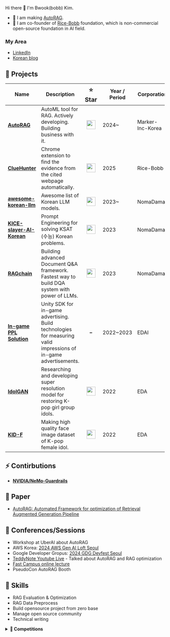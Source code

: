 Hi there 👋 I'm Bwook(bobb) Kim. 

- 🔭 I am making [AutoRAG](https://github.com/Marker-Inc-Korea/AutoRAG).
- 🍚 I am co-founder of [Rice-Bobb](https://github.com/RiceBobb) foundation, which is non-commercial open-source foundation in AI field.

### My Area
- [LinkedIn](https://www.linkedin.com/in/autorag-bwook)
- [Korean blog](https://bobb-ai-brain.vercel.app)

## 💼 Projects

<table>
  <thead>
    <tr>
      <th>Name</th>
      <th>Description</th>
      <th style="font-size:1.2em; text-align:center;">⭐ Star</th>
      <th>Year / Period</th>
      <th>Corporation</th>
    </tr>
  </thead>
  <tbody>
    <tr>
      <td><a href="https://github.com/Marker-Inc-Korea/AutoRAG"><b>AutoRAG</b></a></td>
      <td>AutoML tool for RAG. Actively developing. Building business with it.</td>
      <td align="center" style="font-size:1.5em;">
        <img src="https://img.shields.io/github/stars/Marker-Inc-Korea/AutoRAG?style=for-the-badge&logo=github&label=" height="28"/>
      </td>
      <td>2024~</td>
      <td>Marker-Inc-Korea</td>
    </tr>
    <tr>
      <td><a href="https://github.com/RiceBobb/ClueHunter-Perplexity"><b>ClueHunter</b></a></td>
      <td>Chrome extension to find the evidence from the cited webpage automatically.</td>
      <td align="center" style="font-size:1.5em;">
        <img src="https://img.shields.io/github/stars/RiceBobb/ClueHunter-Perplexity?style=for-the-badge&logo=github&label=" height="28"/>
      </td>
      <td>2025</td>
      <td>Rice-Bobb</td>
    </tr>
    <tr>
      <td><a href="https://github.com/NomaDamas/awesome-korean-llm"><b>awesome-korean-llm</b></a></td>
      <td>Awesome list of Korean LLM models.</td>
      <td align="center" style="font-size:1.5em;">
        <img src="https://img.shields.io/github/stars/NomaDamas/awesome-korean-llm?style=for-the-badge&logo=github&label=" height="28"/>
      </td>
      <td>2023~</td>
      <td>NomaDamas</td>
    </tr>
    <tr>
      <td><a href="https://github.com/NomaDamas/KICE_slayer_AI_Korean"><b>KICE-slayer-AI-Korean</b></a></td>
      <td>Prompt Engineering for solving KSAT (수능) Korean problems.</td>
      <td align="center" style="font-size:1.5em;">
        <img src="https://img.shields.io/github/stars/NomaDamas/KICE_slayer_AI_Korean?style=for-the-badge&logo=github&label=" height="28"/>
      </td>
      <td>2023</td>
      <td>NomaDamas</td>
    </tr>
    <tr>
      <td><a href="https://github.com/NomaDamas/RAGchain"><b>RAGchain</b></a></td>
      <td>Building advanced Document Q&A framework. Fastest way to build DQA system with power of LLMs.</td>
      <td align="center" style="font-size:1.5em;">
        <img src="https://img.shields.io/github/stars/NomaDamas/RAGchain?style=for-the-badge&logo=github&label=" height="28"/>
      </td>
      <td>2023</td>
      <td>NomaDamas</td>
    </tr>
    <tr>
      <td><a href="https://edai.imweb.me/"><b>In-game PPL Solution</b></a></td>
      <td>Unity SDK for in-game advertising. Build technologies for measuring valid impressions of in-game advertisements.</td>
      <td align="center" style="font-size:1.5em;">-</td>
      <td>2022~2023</td>
      <td>EDAI</td>
    </tr>
    <tr>
      <td><a href="https://github.com/PCEO-AI-CLUB/IdolGAN"><b>IdolGAN</b></a></td>
      <td>Researching and developing super resolution model for restoring K-pop girl group idols.</td>
      <td align="center" style="font-size:1.5em;">
        <img src="https://img.shields.io/github/stars/PCEO-AI-CLUB/IdolGAN?style=for-the-badge&logo=github&label=" height="28"/>
      </td>
      <td>2022</td>
      <td>EDA</td>
    </tr>
    <tr>
      <td><a href="https://github.com/PCEO-AI-CLUB/KID-F"><b>KID-F</b></a></td>
      <td>Making high quality face image dataset of K-pop female idol.</td>
      <td align="center" style="font-size:1.5em;">
        <img src="https://img.shields.io/github/stars/PCEO-AI-CLUB/KID-F?style=for-the-badge&logo=github&label=" height="28"/>
      </td>
      <td>2022</td>
      <td>EDA</td>
    </tr>
  </tbody>
</table>




## ⚡ Contirbutions
- **[NVIDIA/NeMo-Guardrails](https://github.com/NVIDIA/NeMo-Guardrails)**

## 📑 Paper
* [AutoRAG: Automated Framework for optimization of Retrieval Augmented Generation Pipeline](https://arxiv.org/abs/2410.20878)

## 🎤 Conferences/Sessions
- Workshop at UberAI about AutoRAG
- AWS Korea: [2024 AWS Gen AI Loft Seoul](https://aws.amazon.com/startups/events/autorag-optimal-rag-pipeline)
- Google Developer Gropus: [2024 GDG Devfest Seoul](https://www.facebook.com/googlefordevskr/posts/12%EC%9B%94-14%EC%9D%BC-%EA%B0%9C%EB%B0%9C%EC%9E%90%EB%93%A4%EC%9D%98-%EC%B6%95%EC%A0%9C-devfest-2024-seoul%EC%9D%B4-%EA%B0%9C%EC%B5%9C-%EB%90%A9%EB%8B%88%EB%8B%A4gdg-seoul%EC%9D%B4-%EC%A3%BC%EC%B5%9C%ED%95%98%EB%8A%94-%EA%B0%9C%EB%B0%9C%EC%9E%90-%EC%BB%A8%ED%8D%BC%EB%9F%B0%EC%8A%A4-devfest-2024/1118098330323786/)
- [TeddyNote Youtube Live](https://www.youtube.com/live/zjUPWtsjdWk?si=EIKwv8Rxa1WWxeGs) - Talked about AutoRAG and RAG optimization
- [Fast Campus online lecture](https://fastcampus.co.kr/data_online_evaluation)
- PseudoCon AutoRAG Booth

## 🤩 Skills

- RAG Evaluation & Optimization
- RAG Data Preprocess
- Build opensource project from zero base
- Manage open source community
- Technical writing


<details>
  <summary><b>🎀 Competitions</b></summary>
  <div markdown="1">
    <h3 id="challenged">Challenged</h3>
    <ul>
    <li><code>Dacon</code>  <strong><a href="https://dacon.io/competitions/official/235863/leaderboard">Job Care Recommendation Algoritm Competition</a></strong> 15/728 <a href="https://github.com/PCEO-AI-CLUB/JobCare--DACON">Code</a></li>
    <li><code>Dacon</code> <strong><a href="https://dacon.io/competitions/official/235949/leaderboard">Han River Water Level Prediction Competition</a></strong> 16/308 </li>
</ul>
</details>
